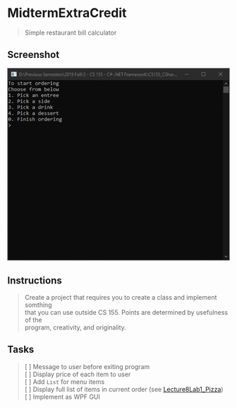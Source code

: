 # MidtermExtraCredit
> Simple restaurant bill calculator

## Screenshot
![screenshot](MidtermExtraCredit.gif)

## Instructions
> Create a project that requires you to create a class and implement somthing  
> that you can use outside CS 155. Points are determined by usefulness of the  
> program, creativity, and originality.

## Tasks
> [ ] Message to user before exiting program  
> [ ] Display price of each item to user  
> [ ] Add `List` for menu items  
> [ ] Display full list of items in current order (see [Lecture8Lab1_Pizza](LectureLabs/Lecture8/Lecture8Lab1_Pizza))  
> [ ] Implement as WPF GUI  